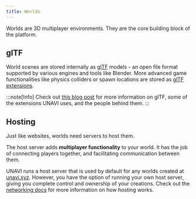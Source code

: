 ```yaml
---
title: Worlds
---
```


Worlds are 3D multiplayer environments.
They are the core building block of the platform.

## glTF

World scenes are stored internally as [glTF](https://github.com/KhronosGroup/glTF) models - an open file format supported by various engines and tools like Blender.
More advanced game functionalities like physics colliders or spawn locations are stored as [glTF extensions](https://github.com/KhronosGroup/glTF/blob/main/extensions/README.md).

:::note[Info]
Check out [this blog post](https://mirror.xyz/m3org.eth/00qAzFnCCmAHrqGAQiqObgAD2x6E8wxKtsTSFtorhf0) for more information on glTF, some of the extensions UNAVI uses, and the people behind them.
:::

## Hosting

Just like websites, worlds need servers to host them.

The host server adds **multiplayer functionality** to your world.
It has the job of connecting players together, and facilitating communication between them.

UNAVI runs a host server that is used by default for any worlds created at [unavi.xyz](https://unavi.xyz).
However, you have the option of running your own host server, giving you complete control and ownership of your creations.
Check out the [networking docs](/wired-protocol/networking/#host) for more information on how hosting works.

